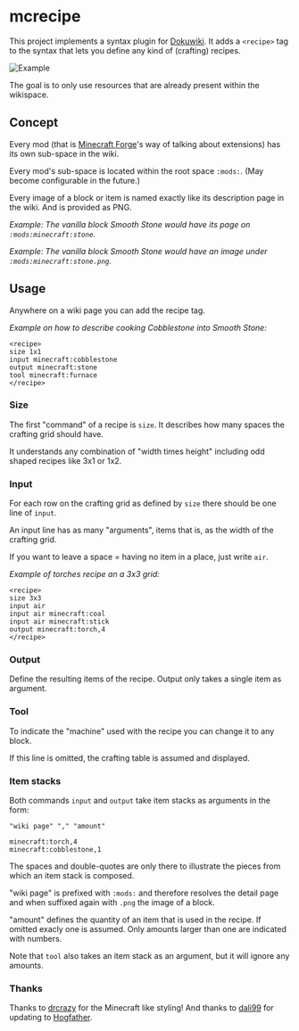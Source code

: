 # mcrecipe

This project implements a syntax plugin for [Dokuwiki](https://www.dokuwiki.org/plugins).
It adds a `<recipe>` tag to the syntax that lets you define any kind of (crafting) recipes.

![Example](https://raw.githubusercontent.com/wiki/cryxli/mcrecipe/images/recipe_ex_01.png)

The goal is to only use resources that are already present within the wikispace.

## Concept

Every mod (that is [Minecraft Forge](http://www.minecraftforge.net/)'s way of talking about extensions) has its own sub-space in the wiki.

Every mod's sub-space is located within the root space `:mods:`. (May become configurable in the future.)

Every image of a block or item is named exactly like its description page in the wiki. And is provided as PNG.

*Example: The vanilla block Smooth Stone would have its page on `:mods:minecraft:stone`.*

*Example: The vanilla block Smooth Stone would have an image under `:mods:minecraft:stone.png`.*

## Usage

Anywhere on a wiki page you can add the recipe tag.

*Example on how to describe cooking Cobblestone into Smooth Stone:*

```
<recipe>
size 1x1
input minecraft:cobblestone
output minecraft:stone
tool minecraft:furnace
</recipe>
```

### Size

The first "command" of a recipe is `size`. It describes how many spaces the crafting grid should have.

It understands any combination of "width times height" including odd shaped recipes like 3x1 or 1x2.

### Input

For each row on the crafting grid as defined by `size` there should be one line of `input`.

An input line has as many "arguments", items that is, as the width of the crafting grid. 

If you want to leave a space = having no item in a place, just write `air`.

*Example of torches recipe an a 3x3 grid:*

```
<recipe>
size 3x3
input air
input air minecraft:coal
input air minecraft:stick
output minecraft:torch,4
</recipe>
```

### Output

Define the resulting items of the recipe. Output only takes a single item as argument.

### Tool

To indicate the "machine" used with the recipe you can change it to any block.

If this line is omitted, the crafting table is assumed and displayed.

### Item stacks

Both commands `input` and `output` take item stacks as arguments in the form:

```
"wiki page" "," "amount"

minecraft:torch,4
minecraft:cobblestone,1
```

The spaces and double-quotes are only there to illustrate the pieces from which an item stack is composed.

"wiki page" is prefixed with `:mods:` and therefore resolves the detail page and when suffixed again with `.png` the image of a block.

"amount" defines the quantity of an item that is used in the recipe. If omitted exacly one is assumed.
Only amounts larger than one are indicated with numbers.

Note that `tool` also takes an item stack as an argument, but it will ignore any amounts.

### Thanks

Thanks to [drcrazy](https://github.com/drcrazy) for the Minecraft like styling! And thanks to [dali99](https://github.com/dali99) for updating to [Hogfather](https://www.dokuwiki.org/changes#release_2020-07-29_hogfather).

